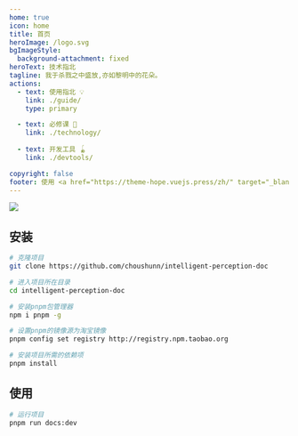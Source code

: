 ```yaml
---
home: true
icon: home
title: 首页
heroImage: /logo.svg
bgImageStyle:
  background-attachment: fixed
heroText: 技术指北
tagline: 我于杀戮之中盛放,亦如黎明中的花朵。
actions:
  - text: 使用指北 💡
    link: ./guide/
    type: primary

  - text: 必修课 🧭
    link: ./technology/
	
  - text: 开发工具 🪀
    link: ./devtools/

copyright: false
footer: 使用 <a href="https://theme-hope.vuejs.press/zh/" target="_blank">VuePress Theme Hope</a> 主题 | MIT 协议, 版权所有 © 2023-Spring
---
```

<img src="/images/hero.jpg" />
<!-- <div class="image-preview">
	<img src="/images/hero.jpg" /> -->
<!-- 	<img src="/images/hero.png" />
	<img src="/images/hero.png" /> -->
<!-- </div> -->

## 安装
```bash
# 克隆项目
git clone https://github.com/choushunn/intelligent-perception-doc

# 进入项目所在目录
cd intelligent-perception-doc

# 安装pnpm包管理器
npm i pnpm -g

# 设置pnpm的镜像源为淘宝镜像
pnpm config set registry http://registry.npm.taobao.org

# 安装项目所需的依赖项
pnpm install
```

## 使用

```bash
# 运行项目
pnpm run docs:dev
```



<style>
  .image-preview {
    display: flex;
    justify-content: space-evenly;
    align-items: center;
    flex-wrap: wrap;
  }

  .image-preview > img {
     box-sizing: border-box;
     width: 33.3% !important;
     padding: 9px;
     border-radius: 16px;
  }

  @media (max-width: 719px){
    .image-preview > img {
      width: 50% !important;
    }
  }

  @media (max-width: 419px){
    .image-preview > img {
      width: 100% !important;
    }
  }
</style>